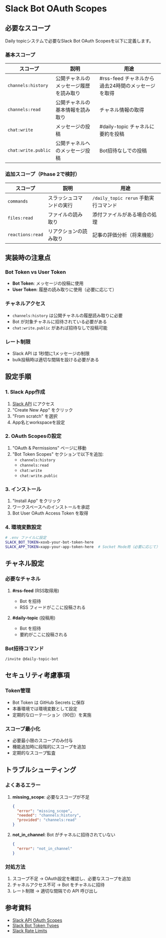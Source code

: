 # Slack Bot OAuth Scopes

## 必要なスコープ

Daily topicシステムで必要なSlack Bot OAuth Scopesを以下に定義します。

### 基本スコープ

| スコープ            | 説明                                   | 用途                                               |
| ------------------- | -------------------------------------- | -------------------------------------------------- |
| `channels:history`  | 公開チャネルのメッセージ履歴を読み取り | #rss-feed チャネルから過去24時間のメッセージを取得 |
| `channels:read`     | 公開チャネルの基本情報を読み取り       | チャネル情報の取得                                 |
| `chat:write`        | メッセージの投稿                       | #daily-topic チャネルに要約を投稿                  |
| `chat:write.public` | 公開チャネルへのメッセージ投稿         | Bot招待なしでの投稿                                |

### 追加スコープ（Phase 2で検討）

| スコープ         | 説明                     | 用途                                  |
| ---------------- | ------------------------ | ------------------------------------- |
| `commands`       | スラッシュコマンドの実行 | `/daily_topic rerun` 手動実行コマンド |
| `files:read`     | ファイルの読み取り       | 添付ファイルがある場合の処理          |
| `reactions:read` | リアクションの読み取り   | 記事の評価分析（将来機能）            |

## 実装時の注意点

### Bot Token vs User Token

- **Bot Token**: メッセージの投稿に使用
- **User Token**: 履歴の読み取りに使用（必要に応じて）

### チャネルアクセス

- `channels:history` は公開チャネルの履歴読み取りに必要
- Bot が対象チャネルに招待されている必要がある
- `chat:write.public` があれば招待なしで投稿可能

### レート制限

- Slack API は 1秒間に1メッセージの制限
- bulk投稿時は適切な間隔を設ける必要がある

## 設定手順

### 1. Slack App作成

1. [Slack API](https://api.slack.com/apps) にアクセス
2. "Create New App" をクリック
3. "From scratch" を選択
4. App名とworkspaceを設定

### 2. OAuth Scopesの設定

1. "OAuth & Permissions" ページに移動
2. "Bot Token Scopes" セクションで以下を追加:
   - `channels:history`
   - `channels:read`
   - `chat:write`
   - `chat:write.public`

### 3. インストール

1. "Install App" をクリック
2. ワークスペースへのインストールを承認
3. Bot User OAuth Access Token を取得

### 4. 環境変数設定

```bash
# .env ファイルに設定
SLACK_BOT_TOKEN=xoxb-your-bot-token-here
SLACK_APP_TOKEN=xapp-your-app-token-here  # Socket Mode用（必要に応じて）
```

## チャネル設定

### 必要なチャネル

1. **#rss-feed** (RSS取得用)

   - Bot を招待
   - RSS フィードがここに投稿される

2. **#daily-topic** (投稿用)
   - Bot を招待
   - 要約がここに投稿される

### Bot招待コマンド

```
/invite @daily-topic-bot
```

## セキュリティ考慮事項

### Token管理

- Bot Token は GitHub Secrets に保存
- 本番環境では環境変数として設定
- 定期的なローテーション（90日）を実施

### スコープ最小化

- 必要最小限のスコープのみ付与
- 機能追加時に段階的にスコープを追加
- 定期的なスコープ監査

## トラブルシューティング

### よくあるエラー

1. **missing_scope**: 必要なスコープが不足

   ```json
   {
     "error": "missing_scope",
     "needed": "channels:history",
     "provided": "channels:read"
   }
   ```

2. **not_in_channel**: Bot がチャネルに招待されていない
   ```json
   {
     "error": "not_in_channel"
   }
   ```

### 対処方法

1. スコープ不足 → OAuth設定を確認し、必要なスコープを追加
2. チャネルアクセス不可 → Bot をチャネルに招待
3. レート制限 → 適切な間隔での API 呼び出し

## 参考資料

- [Slack API OAuth Scopes](https://api.slack.com/scopes)
- [Slack Bot Token Types](https://api.slack.com/concepts/token-types)
- [Slack Rate Limits](https://api.slack.com/docs/rate-limits)
